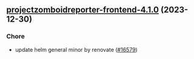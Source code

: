 

## [projectzomboidreporter-frontend-4.1.0](https://github.com/truecharts/charts/compare/projectzomboidreporter-frontend-4.0.1...projectzomboidreporter-frontend-4.1.0) (2023-12-30)

### Chore

- update helm general minor by renovate ([#16579](https://github.com/truecharts/charts/issues/16579))
  
  